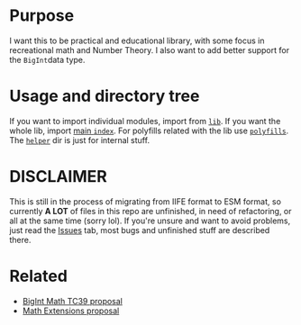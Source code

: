 # Purpose
I want this to be practical and educational library, with some focus in recreational math and Number Theory. I also want to add better support for the `BigInt`data type.

# Usage and directory tree
If you want to import individual modules, import from [`lib`](./src/lib). If you want the whole lib, import [main `index`](./src/index.js). For polyfills related with the lib use [`polyfills`](./src/polyfills). The [`helper`](./src/helper) dir is just for internal stuff.

# DISCLAIMER
This is still in the process of migrating from IIFE format to ESM format, so currently **A LOT** of files in this repo are unfinished, in need of refactoring, or all at the same time (sorry lol). If you're unsure and want to avoid problems, just read the [Issues](https://github.com/Rudxain/more-math-for-JS/issues) tab, most bugs and unfinished stuff are described there.

# Related
* [BigInt Math TC39 proposal](https://github.com/tc39/proposal-bigint-math)
* [Math Extensions proposal](https://github.com/rwaldron/proposal-math-extensions)
